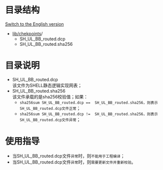 # 目录结构

[Switch to the English version](./README.md)

* [lib/chekpoints](#lib/chekpoints_dir)/  
  - SH_UL_BB_routed.dcp 
  - SH_UL_BB_routed.sha256

# 目录说明
* SH_UL_BB_routed.dcp     
  该文件为SHELL静态逻辑实现网表；
* SH_UL_BB_routed.sha256  
  该文件承载的是sha256校验值；如果：
  - `sha256sum SH_UL_BB_routed.dcp ==  SH_UL_BB_routed.sha256，则表示SH_UL_BB_routed.dcp文件正常`；
  - `sha256sum SH_UL_BB_routed.dcp !=  SH_UL_BB_routed.sha256，则表示SH_UL_BB_routed.dcp文件异常`；

# 使用指导
* 当SH_UL_BB_routed.dcp文件`异常`时，则`不能用于工程编译`；
* 当SH_UL_BB_routed.dcp文件`异常`时，则`需要更新文件并重新校验`。